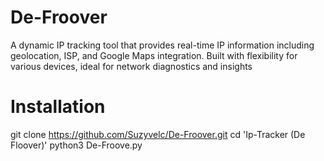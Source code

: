 # De-Froover
A dynamic IP tracking tool that provides real-time IP information including geolocation, ISP, and Google Maps integration. Built with flexibility for various devices, ideal for network diagnostics and insights

# Installation
git clone https://github.com/Suzyvelc/De-Froover.git
cd 'Ip-Tracker (De Floover)'
python3 De-Froove.py
